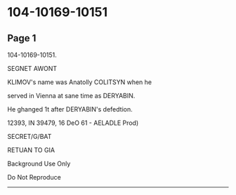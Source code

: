 # 104-10169-10151

## Page 1

104-10169-10151.

SEGNET AWONT

KLIMOV's name was Anatolly COLITSYN when he

served in Vienna at sane time as DERYABIN.

He ghanged 1t after DERYABIN's defedtion.

12393, IN 39479, 16 DeO 61 - AELADLE Prod)

SECRET/G/BAT

RETUAN TO GIA

Background Use Only

Do Not Reproduce

---

